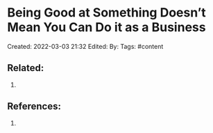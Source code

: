 # Being Good at Something Doesn’t Mean You Can Do it as a Business
Created: 2022-03-03 21:32
Edited: 
By: 
Tags: #content 



## Related:
1. 

## References:
1. 